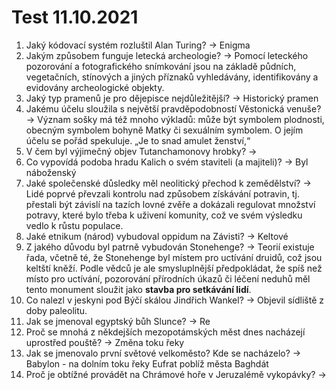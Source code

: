 # Test 11.10.2021
1. Jaký kódovací systém rozluštil Alan Turing?
-> Enigma
2. Jakým způsobem funguje letecká archeologie?
-> Pomocí leteckého pozorování a fotografického snímkování jsou na základě půdních, vegetačních, stínových a jiných příznaků vyhledávány, identifikovány a evidovány archeologické objekty.
3. Jaký typ pramenů je pro dějepisce nejdůležitější?
-> Historický pramen
4. Jakému účelu sloužila s největší pravděpodobností Věstonická venuše?
-> Význam sošky má též mnoho výkladů: může být symbolem plodnosti, obecným symbolem bohyně Matky či sexuálním symbolem. O jejím účelu se pořád spekuluje. „Je to snad amulet ženství,“
5. V čem byl výjimečný objev Tutanchamonovy hrobky?
-> 
6. Co vypovídá podoba hradu Kalich o svém staviteli (a majiteli)?
->  Byl náboženský
7. Jaké společenské důsledky měl neolitický přechod k zemědělství?
-> Lidé poprvé převzali kontrolu nad způsobem získávání potravin, tj. přestali být závislí na tazích lovné zvěře a dokázali regulovat množství potravy, které bylo třeba k uživení komunity, což ve svém výsledku vedlo k růstu populace.
8. Jaké etnikum (národ) vybudoval oppidum na Závisti?
-> Keltové
9. Z jakého důvodu byl patrně vybudován Stonehenge?
-> Teorií existuje řada, včetně té, že Stonehenge byl místem pro uctívání druidů, což jsou keltští kněží. Podle vědců je ale smysluplnější předpokládat, že spíš než místo pro uctívání, pozorování přírodních úkazů či léčení neduhů měl tento monument sloužit jako **stavba pro setkávání lidí**.
10. Co nalezl v jeskyni pod Býčí skálou Jindřich Wankel?
-> Objevil sídliště z doby paleolitu.
11. Jak se jmenoval egyptský bůh Slunce?
-> Re
12. Proč se mnohá z někdejších mezopotámských měst dnes nacházejí uprostřed pouště?
-> Změna toku řeky
13. Jak se jmenovalo první světové velkoměsto? Kde se nacházelo?
-> Babylon - na dolním toku řeky Eufrat poblíž města Baghdát
14. Proč je obtížné provádět na Chrámové hoře v Jeruzalémě vykopávky?
-> 